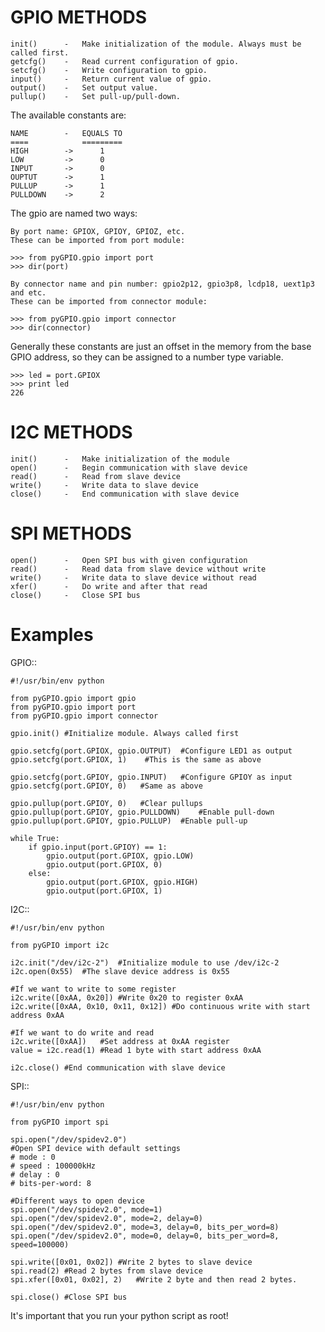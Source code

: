 GPIO METHODS
============

    init()      -   Make initialization of the module. Always must be called first.
    getcfg()    -   Read current configuration of gpio.
    setcfg()    -   Write configuration to gpio.
    input()     -   Return current value of gpio.
    output()    -   Set output value.
    pullup()    -   Set pull-up/pull-down.


The available constants are:

    NAME        -   EQUALS TO
    ====            =========
    HIGH        ->      1
    LOW         ->      0
    INPUT       ->      0
    OUPTUT      ->      1
    PULLUP      ->      1
    PULLDOWN    ->      2


The gpio are named two ways:

    By port name: GPIOX, GPIOY, GPIOZ, etc.
    These can be imported from port module:

    >>> from pyGPIO.gpio import port
    >>> dir(port)

    By connector name and pin number: gpio2p12, gpio3p8, lcdp18, uext1p3 and etc.
    These can be imported from connector module:

    >>> from pyGPIO.gpio import connector
    >>> dir(connector)

Generally these constants are just an offset in the memory from the base GPIO address, so they can
be assigned to a number type variable.

    >>> led = port.GPIOX
    >>> print led
    226



I2C METHODS
===========

    init()      -   Make initialization of the module
    open()      -   Begin communication with slave device
    read()      -   Read from slave device
    write()     -   Write data to slave device
    close()     -   End communication with slave device


SPI METHODS
===========

    open()      -   Open SPI bus with given configuration
    read()      -   Read data from slave device without write
    write()     -   Write data to slave device without read
    xfer()      -   Do write and after that read
    close()     -   Close SPI bus



Examples
========

GPIO::

    #!/usr/bin/env python

    from pyGPIO.gpio import gpio
    from pyGPIO.gpio import port
    from pyGPIO.gpio import connector

    gpio.init() #Initialize module. Always called first

    gpio.setcfg(port.GPIOX, gpio.OUTPUT)  #Configure LED1 as output
    gpio.setcfg(port.GPIOX, 1)    #This is the same as above

    gpio.setcfg(port.GPIOY, gpio.INPUT)   #Configure GPIOY as input
    gpio.setcfg(port.GPIOY, 0)   #Same as above

    gpio.pullup(port.GPIOY, 0)   #Clear pullups
    gpio.pullup(port.GPIOY, gpio.PULLDOWN)    #Enable pull-down
    gpio.pullup(port.GPIOY, gpio.PULLUP)  #Enable pull-up

    while True:
        if gpio.input(port.GPIOY) == 1:
            gpio.output(port.GPIOX, gpio.LOW)
            gpio.output(port.GPIOX, 0)
        else:
            gpio.output(port.GPIOX, gpio.HIGH)
            gpio.output(port.GPIOX, 1)


I2C::

    #!/usr/bin/env python

    from pyGPIO import i2c

    i2c.init("/dev/i2c-2")  #Initialize module to use /dev/i2c-2
    i2c.open(0x55)  #The slave device address is 0x55

    #If we want to write to some register
    i2c.write([0xAA, 0x20]) #Write 0x20 to register 0xAA
    i2c.write([0xAA, 0x10, 0x11, 0x12]) #Do continuous write with start address 0xAA

    #If we want to do write and read
    i2c.write([0xAA])   #Set address at 0xAA register
    value = i2c.read(1) #Read 1 byte with start address 0xAA

    i2c.close() #End communication with slave device


SPI::

    #!/usr/bin/env python

    from pyGPIO import spi

    spi.open("/dev/spidev2.0")
    #Open SPI device with default settings
    # mode : 0
    # speed : 100000kHz
    # delay : 0
    # bits-per-word: 8

    #Different ways to open device
    spi.open("/dev/spidev2.0", mode=1)
    spi.open("/dev/spidev2.0", mode=2, delay=0)
    spi.open("/dev/spidev2.0", mode=3, delay=0, bits_per_word=8)
    spi.open("/dev/spidev2.0", mode=0, delay=0, bits_per_word=8, speed=100000)

    spi.write([0x01, 0x02]) #Write 2 bytes to slave device
    spi.read(2) #Read 2 bytes from slave device
    spi.xfer([0x01, 0x02], 2)   #Write 2 byte and then read 2 bytes.

    spi.close() #Close SPI bus


It's important that you run your python script as root!
    

    
